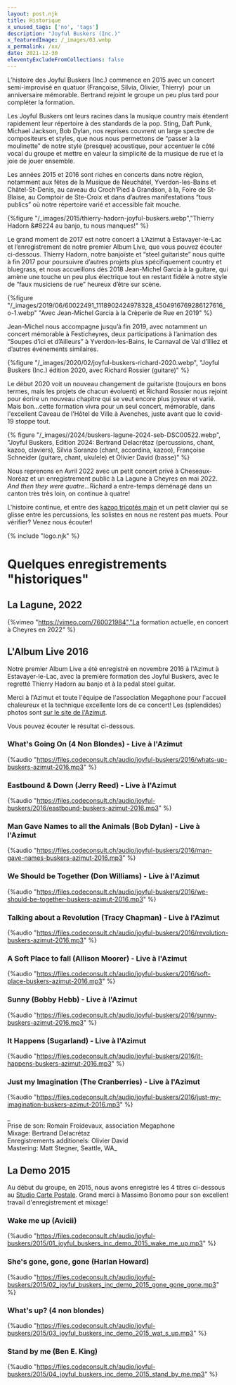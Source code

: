 ```yaml
---
layout: post.njk
title: Historique
x_unused_tags: ['no', 'tags']
description: "Joyful Buskers (Inc.)"
x_featuredImage: /_images/03.webp
x_permalink: /xx/
date: 2021-12-30
eleventyExcludeFromCollections: false
---
```


L’histoire des Joyful Buskers (Inc.) commence en 2015 avec un concert semi-improvisé en quatuor (Françoise, Silvia, Olivier, Thierry)  pour un anniversaire mémorable. Bertrand rejoint le groupe un peu plus tard pour compléter la formation.

Les Joyful Buskers ont leurs racines dans la musique country mais étendent rapidement leur répertoire à des standards de la pop. Sting, Daft Punk, Michael Jackson, Bob Dylan, nos reprises couvrent un large spectre de compositeurs et styles, que nous nous permettons de “passer à la moulinette” de notre style (presque) acoustique, pour accentuer le côté vocal du groupe et mettre en valeur la simplicité de la musique de rue et la joie de jouer ensemble.

Les années 2015 et 2016 sont riches en concerts dans notre région, notamment aux fêtes de la Musique de Neuchâtel, Yverdon-les-Bains et Châtel-St-Denis, au caveau du Croch’Pied à Grandson, à la, Foire de St-Blaise, au Comptoir de Ste-Croix et dans d’autres manifestations “tous publics” où notre répertoire varié et accessible fait mouche.

{%figure "/_images/2015/thierry-hadorn-joyful-buskers.webp","Thierry Hadorn &#8224 au banjo, tu nous manques!" %}

Le grand moment de 2017 est notre concert à L’Azimut à Estavayer-le-Lac et l’enregistrement de notre premier Album Live,
que vous pouvez écouter ci-dessous. Thierry Hadorn, notre banjoïste et “steel guitariste” nous quitte à fin 2017 pour poursuivre d’autres projets plus spécifiquement country et bluegrass, et nous accueillons dès 2018 Jean-Michel Garcia à la guitare, qui amène une touche un peu plus électrique tout en restant fidèle à notre style de “faux musiciens de rue” heureux d’être sur scène.

{%figure "/_images/2019/06/60022491_1118902424978328_4504916769286127616_o-1.webp" "Avec Jean-Michel Garcia à la Crèperie de Rue en 2019" %}

Jean-Michel nous accompagne jusqu’à fin 2019, avec notamment un concert mémorable à Festicheyres, deux participations à l’animation des “Soupes d’ici et d’Ailleurs” à Yverdon-les-Bains, le Carnaval de Val d’Illiez et d’autres événements similaires.

{%figure "/_images/2020/02/joyful-buskers-richard-2020.webp", "Joyful Buskers (Inc.) édition 2020, avec Richard Rossier (guitare)" %}

Le début 2020 voit un nouveau changement de guitariste (toujours en bons termes, mais les projets de chacun évoluent) et Richard Rossier nous rejoint pour écrire un nouveau chapitre qui se veut encore plus joyeux et varié. Mais bon...cette formation vivra pour un seul concert, mémorable, dans l'excellent Caveau de l'Hôtel de Ville à Avenches, juste avant que le covid-19 stoppe tout.

{% figure "/_images//2024/buskers-lagune-2024-seb-DSC00522.webp", "Joyful Buskers, Edition 2024: Bertrand Delacrétaz (percussions, chant, kazoo, claviers), Silvia Soranzo (chant, accordina, kazoo), Françoise Schneider (guitare, chant, ukulele) et Olivier David (basse)" %}

Nous reprenons en Avril 2022 avec un petit concert privé à Cheseaux-Noréaz et un enregistrement public à La Lagune à Cheyres en mai 2022. _And then they were quatre_...Richard a entre-temps déménagé dans un canton très très loin, on continue à quatre!

L'histoire continue, et entre des [kazoo tricotés main](https://afkazoo.ch/) et un petit clavier qui se glisse entre les percussions, les solistes en nous ne restent pas muets. Pour vérifier? Venez nous écouter!

{% include "logo.njk" %}

# Quelques enregistrements "historiques"

## La Lagune, 2022

{%vimeo "https://vimeo.com/760021984","La formation actuelle, en concert à Cheyres en 2022" %}

## L'Album Live 2016

Notre premier Album Live a été enregistré en novembre 2016 à l'Azimut à Estavayer-le-Lac, avec la première formation des Joyful Buskers, avec le regretté Thierry Hadorn au banjo et à la pedal steel guitar.

Merci à l'Azimut et toute l'équipe de l'association Megaphone pour l'accueil chaleureux et la technique excellente lors de ce concert! Les (splendides) photos sont [sur le site de l'Azimut](http://megaphone-music.ch/galerie/worryblast-joyfulbuskers).

Vous pouvez écouter le résultat ci-dessous.

### What's Going On (4 Non Blondes) - Live à l'Azimut  
{%audio "https://files.codeconsult.ch/audio/joyful-buskers/2016/whats-up-buskers-azimut-2016.mp3" %}

### Eastbound & Down (Jerry Reed) - Live à l'Azimut  
{%audio "https://files.codeconsult.ch/audio/joyful-buskers/2016/eastbound-buskers-azimut-2016.mp3" %}

### Man Gave Names to all the Animals (Bob Dylan) - Live à l'Azimut  
{%audio "https://files.codeconsult.ch/audio/joyful-buskers/2016/man-gave-names-buskers-azimut-2016.mp3" %}

### We Should be Together (Don Williams) - Live à l'Azimut  
{%audio "https://files.codeconsult.ch/audio/joyful-buskers/2016/we-should-be-together-buskers-azimut-2016.mp3" %}

### Talking about a Revolution (Tracy Chapman) - Live à l'Azimut  
{%audio "https://files.codeconsult.ch/audio/joyful-buskers/2016/revolution-buskers-azimut-2016.mp3" %}

### A Soft Place to fall (Allison Moorer) - Live à l'Azimut  
{%audio "https://files.codeconsult.ch/audio/joyful-buskers/2016/soft-place-buskers-azimut-2016.mp3" %}

### Sunny (Bobby Hebb) - Live à l'Azimut  
{%audio "https://files.codeconsult.ch/audio/joyful-buskers/2016/sunny-buskers-azimut-2016.mp3" %}

### It Happens (Sugarland) - Live à l'Azimut  
{%audio "https://files.codeconsult.ch/audio/joyful-buskers/2016/it-happens-buskers-azimut-2016.mp3" %}
### Just my Imagination (The Cranberries) - Live à l'Azimut  
{%audio "https://files.codeconsult.ch/audio/joyful-buskers/2016/just-my-imagination-buskers-azimut-2016.mp3" %}

_  
Prise de son: Romain Froidevaux, association Megaphone  
Mixage: Bertrand Delacrétaz  
Enregistrements additionels: Olivier David  
Mastering: Matt Stegner, Seattle, WA_

## La Demo 2015

Au début du groupe, en 2015, nous avons enregistré les 4 titres ci-dessous au [Studio Carte Postale](http://www.studiocartepostale.ch/ "Studio Carte Postale"). Grand merci à Massimo Bonomo pour son excellent travail d'enregistrement et mixage!

### Wake me up (Avicii)  
{%audio "https://files.codeconsult.ch/audio/joyful-buskers/2015/01_joyful_buskers_inc_demo_2015_wake_me_up.mp3" %}

### She's gone, gone, gone (Harlan Howard)  
{%audio "https://files.codeconsult.ch/audio/joyful-buskers/2015/02_joyful_buskers_inc_demo_2015_gone_gone_gone.mp3" %}

### What's up? (4 non blondes)  
{%audio "https://files.codeconsult.ch/audio/joyful-buskers/2015/03_joyful_buskers_inc_demo_2015_wat_s_up.mp3" %}

### Stand by me (Ben E. King)  
{%audio "https://files.codeconsult.ch/audio/joyful-buskers/2015/04_joyful_buskers_inc_demo_2015_stand_by_me.mp3" %}
